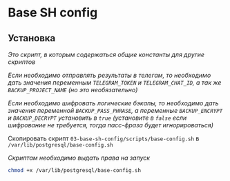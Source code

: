 # Base SH config

## Установка

*Это скрипт, в которым содержаться общие константы для другие скриптов*

*Если необходимо отправлять результаты в телегам, то необходимо дать значения переменным `TELEGRAM_TOKEN` и `TELEGRAM_CHAT_ID`, а так же `BACKUP_PROJECT_NAME` (но это необязательно)*

*Если необходимо шифровать логические бэкапы, то необходимо дать значения переменной `BACKUP_PASS_PHRASE`, а переменные `BACKUP_ENCRYPT` и `BACKUP_DECRYPT` установить в `true` (установите в `false` если шифрование не требуется, тогда пасс-фраза будет игнорироваться)*

Скопировать скрипт `03-base-sh-config/scripts/base-config.sh` в `/var/lib/postgresql/base-config.sh`

*Скриптам необходимо выдать права на запуск*

```bash
chmod +x /var/lib/postgresql/base-config.sh
```
